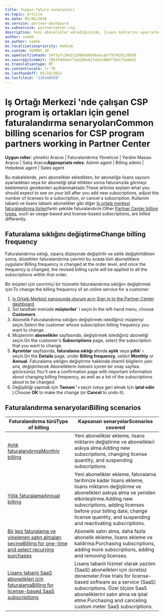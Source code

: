 ```yaml
---
title: Yaygın fatura senaryoları
ms.topic: article
ms.date: 05/06/2020
ms.service: partner-dashboard
ms.subservice: partnercenter-csp
description: Yeni abonelikler eklediğinizde, lisans miktarını ayarlarken veya bir aboneliği iptal ettiğinizde faturalandırmayı keşfedebilirsiniz. Kullanım tabanlı ve lisans tabanlı aboneliklerin nasıl farklı olduğunu görün.
author: sodeb
ms.author: sodeb
ms.localizationpriority: medium
ms.custom: SEOMAY.20
ms.openlocfilehash: 54f3afc36e51299b6b8656eecdeff67628128580
ms.sourcegitcommit: 7063fdddee77ad2d8e627ab3c806f76d173ab652
ms.translationtype: MT
ms.contentlocale: tr-TR
ms.lasthandoff: 05/19/2021
ms.locfileid: "110148559"
---
```

# <a name="common-billing-scenarios-for-csp-program-partners-working-in-partner-center"></a><span data-ttu-id="5a9a1-104">Iş Ortağı Merkezi 'nde çalışan CSP program iş ortakları için genel faturalandırma senaryoları</span><span class="sxs-lookup"><span data-stu-id="5a9a1-104">Common billing scenarios for CSP program partners working in Partner Center</span></span>

<span data-ttu-id="5a9a1-105">**Uygun roller**: yönetici Aracısı | Faturalandırma Yöneticisi | Yardım Masası Aracısı | Satış Aracısı</span><span class="sxs-lookup"><span data-stu-id="5a9a1-105">**Appropriate roles**: Admin agent | Billing admin | Helpdesk agent | Sales agent</span></span>

<span data-ttu-id="5a9a1-106">Bu makalelerde, yeni abonelikler ekledikten, bir aboneliğe lisans sayısını ayarladıktan veya bir aboneliği iptal ettikten sonra faturanızda görmeyi beklemeniz gerekenleri açıklanmaktadır.</span><span class="sxs-lookup"><span data-stu-id="5a9a1-106">These articles explain what you should expect to see on your bill after you add new subscriptions, adjust the number of licenses to a subscription, or cancel a subscription.</span></span> <span data-ttu-id="5a9a1-107">Kullanım tabanlı ve lisans tabanlı abonelikler gibi diğer [Iş ortağı merkezi faturalandırma türleri](./billing-basics.md)farklı şekilde faturalandırılır.</span><span class="sxs-lookup"><span data-stu-id="5a9a1-107">Other [Partner Center billing types](./billing-basics.md), such as usage-based and license-based subscriptions, are billed differently.</span></span>


## <a name="change-billing-frequency"></a><span data-ttu-id="5a9a1-108">Faturalama sıklığını değiştirme</span><span class="sxs-lookup"><span data-stu-id="5a9a1-108">Change billing frequency</span></span>

<span data-ttu-id="5a9a1-109">Faturalandırma sıklığı, sipariş düzeyinde değiştirilir ve sıklık değiştirildikten sonra, düzeltilen faturalandırma çevrimi bu sırada tüm aboneliklere uygulanır.</span><span class="sxs-lookup"><span data-stu-id="5a9a1-109">Billing frequency is changed at the order level, and once the frequency is changed, the revised billing cycle will be applied to all the subscriptions within that order.</span></span> 

<span data-ttu-id="5a9a1-110">Bir müşteri için çevrimiçi bir hizmetin faturalandırma sıklığını değiştirmek için:</span><span class="sxs-lookup"><span data-stu-id="5a9a1-110">To change the billing frequency of an online service for a customer:</span></span>

1. <span data-ttu-id="5a9a1-111">[Iş Ortağı Merkezi panosunda oturum açın](https://partner.microsoft.com/dashboard/home).</span><span class="sxs-lookup"><span data-stu-id="5a9a1-111">[Sign in to the Partner Center dashboard](https://partner.microsoft.com/dashboard/home).</span></span>
2. <span data-ttu-id="5a9a1-112">Sol taraftaki menüde **müşteriler**' i seçin.</span><span class="sxs-lookup"><span data-stu-id="5a9a1-112">In the left-hand menu, choose **Customers**.</span></span>
3. <span data-ttu-id="5a9a1-113">Abonelik Faturalandırma sıklığını değiştirmek istediğiniz müşteriyi seçin.</span><span class="sxs-lookup"><span data-stu-id="5a9a1-113">Select the customer whose subscription billing frequency you want to change.</span></span>
4. <span data-ttu-id="5a9a1-114">Müşterinin **abonelikler** sayfasında, değiştirmek istediğiniz aboneliği seçin.</span><span class="sxs-lookup"><span data-stu-id="5a9a1-114">On the customer's **Subscriptions** page, select the subscription that you want to change.</span></span>
5. <span data-ttu-id="5a9a1-115">**Ayrıntılar** sayfasında, **faturalama sıklığı** altında **aylık** veya **yıllık**' ı seçin.</span><span class="sxs-lookup"><span data-stu-id="5a9a1-115">On the **Details** page, under **Billing frequency**, select **Monthly** or **Annual**.</span></span> <span data-ttu-id="5a9a1-116">Faturalama sıklığını değiştirme hakkında önemli bilgilerin yanı sıra, değiştirilecek Aboneliklerin listesini içeren bir onay sayfası görürsünüz.</span><span class="sxs-lookup"><span data-stu-id="5a9a1-116">You'll see a confirmation page with important information about changing billing frequency, as well as a list of the subscriptions about to be changed.</span></span>
6. <span data-ttu-id="5a9a1-117">Değişikliği yapmak için **Tamam ' ı** seçin (veya geri almak Için **iptal edin** ).</span><span class="sxs-lookup"><span data-stu-id="5a9a1-117">Choose **OK** to make the change (or **Cancel** to undo it).</span></span>

## <a name="billing-scenarios"></a><span data-ttu-id="5a9a1-118">Faturalandırma senaryoları</span><span class="sxs-lookup"><span data-stu-id="5a9a1-118">Billing scenarios</span></span>

| <span data-ttu-id="5a9a1-119">Faturalandırma türü</span><span class="sxs-lookup"><span data-stu-id="5a9a1-119">Type of billing</span></span> | <span data-ttu-id="5a9a1-120">Kapsanan senaryolar</span><span class="sxs-lookup"><span data-stu-id="5a9a1-120">Scenarios covered</span></span> |
| --------------- | ----------------- |
| [<span data-ttu-id="5a9a1-121">Aylık faturalandırma</span><span class="sxs-lookup"><span data-stu-id="5a9a1-121">Monthly billing</span></span>](common-billing-scenarios-monthly.md) | <span data-ttu-id="5a9a1-122">Yeni abonelikler ekleme, lisans miktarını değiştirme ve abonelikleri askıya alma.</span><span class="sxs-lookup"><span data-stu-id="5a9a1-122">Adding new subscriptions, changing license quantity, and suspending subscriptions.</span></span> |
| [<span data-ttu-id="5a9a1-123">Yıllık faturalama</span><span class="sxs-lookup"><span data-stu-id="5a9a1-123">Annual billing</span></span>](common-billing-scenarios-annual.md) | <span data-ttu-id="5a9a1-124">Yeni abonelikler ekleme, faturalama tarihinize kadar lisans ekleme, lisans miktarını değiştirme ve abonelikleri askıya alma ve yeniden etkinleştirme.</span><span class="sxs-lookup"><span data-stu-id="5a9a1-124">Adding new subscriptions, adding licenses before your billing date, change license quantity, and suspending and reactivating subscriptions.</span></span> |
| [<span data-ttu-id="5a9a1-125">Bir kez faturalama ve yinelenen satın almaları seçme</span><span class="sxs-lookup"><span data-stu-id="5a9a1-125">Billing for one-time and select recurring purchases</span></span>](common-billing-scenarios-onetime-recurring.md) | <span data-ttu-id="5a9a1-126">Abonelik satın alma, daha fazla abonelik ekleme, lisans ekleme ve kaldırma.</span><span class="sxs-lookup"><span data-stu-id="5a9a1-126">Purchasing subscriptions, adding more subscriptions, adding and removing licenses.</span></span> |
| [<span data-ttu-id="5a9a1-127">Lisans tabanlı SaaS abonelikleri için faturalama</span><span class="sxs-lookup"><span data-stu-id="5a9a1-127">Billing for license-based SaaS subscriptions</span></span>](common-billing-scenarios-saas.md) | <span data-ttu-id="5a9a1-128">Lisans tabanlı hizmet olarak yazılım (SaaS) abonelikleri için ücretsiz denemeler.</span><span class="sxs-lookup"><span data-stu-id="5a9a1-128">Free trials for license-based software as a service (SaaS) subscriptions.</span></span> <span data-ttu-id="5a9a1-129">Özel ölçüm SaaS aboneliklerini satın alma ve iptal etme.</span><span class="sxs-lookup"><span data-stu-id="5a9a1-129">Purchasing and canceling custom meter SaaS subscriptions.</span></span> |